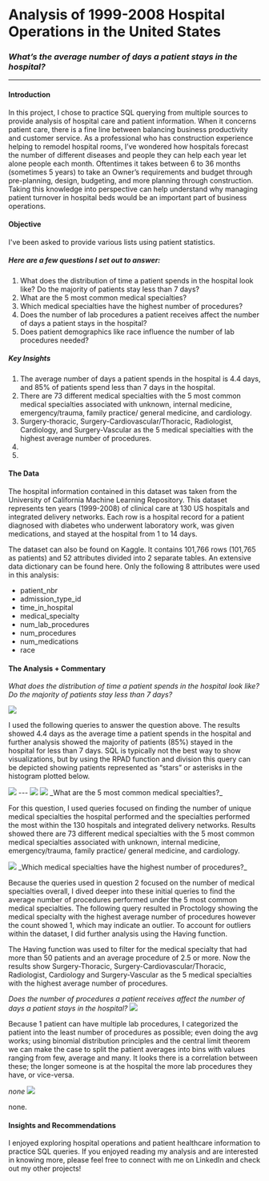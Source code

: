 # Analysis of 1999-2008 Hospital Operations in the United States

### _What’s the average number of days a patient stays in the hospital?_
---


#### Introduction
In this project, I chose to practice SQL querying from multiple sources to provide analysis of hospital care and patient information. When it concerns patient care, there is a fine line between balancing business productivity and customer service. As a professional who has construction experience helping to remodel hospital rooms, I’ve wondered how hospitals forecast the number of different diseases and people they can help each year let alone people each month. Oftentimes it takes between 6 to 36 months (sometimes 5 years) to take an Owner’s requirements and budget through pre-planning, design, budgeting, and more planning through construction. Taking this knowledge into perspective can help understand why managing patient turnover in hospital beds would be an important part of business operations.  

#### Objective
I've been asked to provide various lists using patient statistics.

##### Here are a few questions I set out to answer:

1. What does the distribution of time a patient spends in the hospital look like? Do the majority of patients stay less than 7 days?
2. What are the 5 most common medical specialties? 
3. Which medical specialties have the highest number of procedures?
4. Does the number of lab procedures a patient receives affect the number of days a patient stays in the hospital?
5. Does patient demographics like race influence the number of lab procedures needed?


##### Key Insights

1. The average number of days a patient spends in the hospital is 4.4 days, and 85% of patients spend less than 7 days in the hospital.
2. There are 73 different medical specialties with the 5 most common medical specialties associated with unknown, internal medicine, emergency/trauma, family practice/ general medicine, and cardiology.
3. Surgery-thoracic, Surgery-Cardiovascular/Thoracic, Radiologist, Cardiology, and Surgery-Vascular as the 5 medical specialties with the highest average number of procedures. 
4. 
5.

#### The Data
The hospital information contained in this dataset was taken from the University of California Machine Learning Repository. This dataset represents ten years (1999-2008) of clinical care at 130 US hospitals and integrated delivery networks. Each row is a hospital record for a patient diagnosed with diabetes who underwent laboratory work, was given medications, and stayed at the hospital from 1 to 14 days.

The dataset can also be found on Kaggle. It contains 101,766 rows (101,765 as patients) and 52 attributes divided into 2 separate tables. 
An extensive data dictionary can be found here. Only the following 8 attributes were used in this analysis:

* patient_nbr 
* admission_type_id 
* time_in_hospital
* medical_specialty
* num_lab_procedures
* num_procedures
* num_medications
* race

#### The Analysis + Commentary
_What does the distribution of time a patient spends in the hospital look like? Do the majority of patients stay less than 7 days?_

<img src="images/SQL Healthcare 01.png">

I used the following queries to answer the question above. The results showed 4.4 days as the average time a patient spends in the hospital and further analysis showed the majority of patients (85%) stayed in the hospital for less than 7 days. SQL is typically not the best way to show visualizations, but by using the RPAD function and division this query can be depicted showing patients represented as “stars” or asterisks in the histogram plotted below.  

<img src="images/SQL Healthcare histogram.png">
---
<img src="images/SQL Healthcare 02.png"/>
<img src="images/SQL Healthcare 02 Results.png"/>
_What are the 5 most common medical specialties?_

For this question, I used queries focused on finding the number of unique medical specialties the hospital performed and the specialties performed the most within the 130 hospitals and integrated delivery networks. Results showed there are 73 different medical specialties with the 5 most common medical specialties associated with unknown, internal medicine, emergency/trauma, family practice/ general medicine, and cardiology.

<img src="images/Descending Bar Chart.png"/>
_Which medical specialties have the highest number of procedures?_

Because the queries used in question 2 focused on the number of medical specialties overall, I dived deeper into these initial queries to find the average number of procedures performed under the 5 most common medical specialties. The following query resulted in Proctology showing the medical specialty with the highest average number of procedures however the count showed 1, which may indicate an outlier. To account for outliers within the dataset, I did further analysis using the Having function. 

The Having function was used to filter for the medical specialty that had more than 50 patients and an average procedure of 2.5 or more. Now the results show Surgery-Thoracic, Surgery-Cardiovascular/Thoracic, Radiologist, Cardiology and Surgery-Vascular as the 5 medical specialties with the highest average number of procedures. 

_Does the number of procedures a patient receives affect the number of days a patient stays in the hospital?_
<img src="images/Tree map.png"/>

Because 1 patient can have multiple lab procedures, I categorized the patient into the least number of procedures as possible; even doing the avg works; using binomial distribution principles and the central limit theorem we can make the case to split the patient averages into bins with values ranging from few, average and many.
It looks there is a correlation between these; the longer someone is at the hospital the more lab procedures they have, or vice-versa.


_none_
<img src="images/Bubble Plot.png"/>

none. 

#### Insights and Recommendations
I enjoyed exploring hospital operations and patient healthcare information to practice SQL queries.  If you enjoyed reading my analysis and are interested in knowing more, please feel free to connect with me on LinkedIn and check out my other projects!
